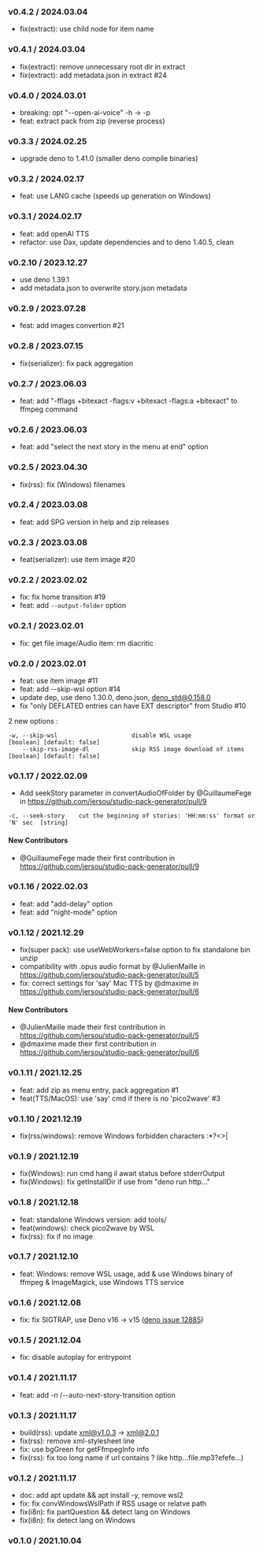 ### v0.4.2 / 2024.03.04

- fix(extract): use child node for item name

### v0.4.1 / 2024.03.04

- fix(extract): remove unnecessary root dir in extract
- fix(extract): add metadata.json in extract #24

### v0.4.0 / 2024.03.01

- breaking: opt "--open-ai-voice" -h → -p
- feat: extract pack from zip (reverse process)

### v0.3.3 / 2024.02.25

- upgrade deno to 1.41.0 (smaller deno compile binaries)

### v0.3.2 / 2024.02.17

- feat: use LANG cache (speeds up generation on Windows)

### v0.3.1 / 2024.02.17

- feat: add openAI TTS
- refactor: use Dax, update dependencies and to deno 1.40.5, clean

### v0.2.10 / 2023.12.27

- use deno 1.39.1
- add metadata.json to overwrite story.json metadata

### v0.2.9 / 2023.07.28

- feat: add images convertion #21

### v0.2.8 / 2023.07.15

- fix(serializer): fix pack aggregation

### v0.2.7 / 2023.06.03

- feat: add "-fflags +bitexact -flags:v +bitexact -flags:a +bitexact" to ffmpeg
  command

### v0.2.6 / 2023.06.03

- feat: add "select the next story in the menu at end" option

### v0.2.5 / 2023.04.30

- fix(rss): fix (Windows) filenames

### v0.2.4 / 2023.03.08

- feat: add SPG version in help and zip releases

### v0.2.3 / 2023.03.08

- feat(serializer): use item image #20

### v0.2.2 / 2023.02.02

- fix: fix home transition #19
- feat: add `--output-folder` option

### v0.2.1 / 2023.02.01

- fix: get file image/Audio item: rm diacritic

### v0.2.0 / 2023.02.01

- feat: use item image #11
- feat: add --skip-wsl option #14
- update dep, use deno 1.30.0, deno.json, deno_std@0.158.0
- fix "only DEFLATED entries can have EXT descriptor" from Studio #10

2 new options :

```
-w, --skip-wsl                     disable WSL usage                                        [boolean] [default: false]
    --skip-rss-image-dl            skip RSS image download of items                         [boolean] [default: false]
```

### v0.1.17 / 2022.02.09

- Add seekStory parameter in convertAudioOfFolder by @GuillaumeFege in
  https://github.com/jersou/studio-pack-generator/pull/9

```
-c, --seek-story    cut the beginning of stories: 'HH:mm:ss' format or 'N' sec  [string]
```

#### New Contributors

- @GuillaumeFege made their first contribution in
  https://github.com/jersou/studio-pack-generator/pull/9

### v0.1.16 / 2022.02.03

- feat: add "add-delay" option
- feat: add "night-mode" option

### v0.1.12 / 2021.12.29

- fix(super pack): use useWebWorkers=false option to fix standalone bin unzip
- compatibility with .opus audio format by @JulienMaille in
  https://github.com/jersou/studio-pack-generator/pull/5
- fix: correct settings for 'say' Mac TTS by @dmaxime in
  https://github.com/jersou/studio-pack-generator/pull/6

#### New Contributors

- @JulienMaille made their first contribution in
  https://github.com/jersou/studio-pack-generator/pull/5
- @dmaxime made their first contribution in
  https://github.com/jersou/studio-pack-generator/pull/6

### v0.1.11 / 2021.12.25

- feat: add zip as menu entry, pack aggregation #1
- feat(TTS/MacOS): use 'say' cmd if there is no 'pico2wave' #3

### v0.1.10 / 2021.12.19

- fix(rss/windows): remove Windows forbidden characters \:*?<>|

### v0.1.9 / 2021.12.19

- fix(Windows): run cmd hang il await status before stderrOutput
- fix(Windows): fix getInstallDir if use from "deno run http..."

### v0.1.8 / 2021.12.18

- feat: standalone Windows version: add tools/
- feat(windows): check pico2wave by WSL
- fix(rss): fix if no image

### v0.1.7 / 2021.12.10

- feat: Windows: remove WSL usage, add & use Windows binary of ffmpeg &
  ImageMagick, use Windows TTS service

### v0.1.6 / 2021.12.08

- fix: fix SIGTRAP, use Deno v16 → v15
  ([deno issue 12885](https://github.com/denoland/deno/issues/12885))

### v0.1.5 / 2021.12.04

- fix: disable autoplay for entrypoint

### v0.1.4 / 2021.11.17

- feat: add -n /--auto-next-story-transition option

### v0.1.3 / 2021.11.17

- build(rss): update xml@v1.0.3 → xml@2.0.1
- fix(rss): remove xml-stylesheet line
- fix: use bgGreen for getFfmpegInfo info
- fix(rss): fix too long name if url contains ? like http...file.mp3?efefe...)

### v0.1.2 / 2021.11.17

- doc: add apt update && apt install -y, remove wsl2
- fix: fix convWindowsWslPath if RSS usage or relatve path
- fix(i8n): fix partQuestion && detect lang on Windows
- fix(i8n): fix detect lang on Windows

### v0.1.0 / 2021.10.04
